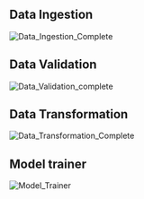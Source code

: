 
## Data Ingestion 
![Data_Ingestion_Complete](https://user-images.githubusercontent.com/109200332/225345768-06535df9-3cea-4f39-87c9-a7583468f68f.png)


## Data Validation 


![Data_Validation_complete](https://user-images.githubusercontent.com/109200332/225347020-f798fb8a-7466-4d7d-b8e9-65b1529ce8d5.png)


## Data Transformation 

![Data_Transformation_Complete](https://user-images.githubusercontent.com/109200332/225348759-36ce36c4-53e9-415c-9037-e77dccfee53c.png)


## Model trainer 

![Model_Trainer](https://user-images.githubusercontent.com/109200332/225367812-d013cd92-ea09-4b1d-8301-7dd1a24d88b8.png)
